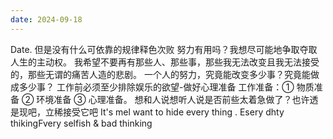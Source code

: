 ```yaml
---
date: 2024-09-18
---
```


Date. 但是没有什么可依靠的规律释色次败 努力有用吗？我想尽可能地争取夺取人生的主动权。 我希望不要再有那些人、那些事，那些我无法改变且我无法接受的，那些无谓的痛苦人造的悲剧。 一个人的努力，究竟能改变多少事？究竟能做成多少事？ 工作前必须至少排除娱乐的欲望-做好心理准备 工作准备：① 物质准备 ② 环境准备 ③ 心理准备。 想和人说想听人说是否前些太着急做了？也许透是现吧，立稀接受它吧 It's mel want to hide every thing . Esery dhty thikingFvery selfish & bad thinking
